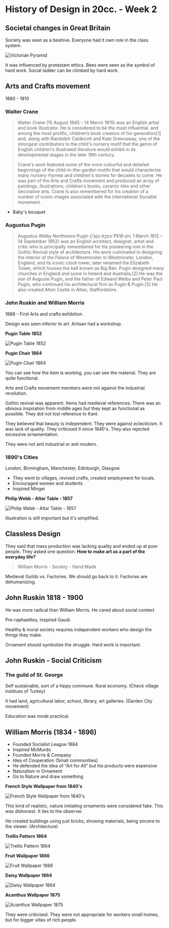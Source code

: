 # History of Design in 20cc. - Week 2

## Societal changes in Great Britain

Society was seen as a beehive. Everyone had it own role in the class system.

![Victorian Pyramid](https://www.bl.uk/britishlibrary/~/media/bl/global/dl%20romantics%20and%20victorians/collection-items-manual/c/r/u/cruikshank-george-british-an00062762_001.jpg)

It was influenced by protestant ethics. Bees were seen as the symbol of hard work. Social ladder can be climbed by hard work.


## Arts and Crafts movement

1880 - 1910

### Walter Crane

> Walter Crane (15 August 1845 – 14 March 1915) was an English artist and book illustrator. He is considered to be the most influential, and among the most prolific, children’s book creators of his generation[1] and, along with Randolph Caldecott and Kate Greenaway, one of the strongest contributors to the child's nursery motif that the genre of English children's illustrated literature would exhibit in its developmental stages in the later 19th century.

> Crane's work featured some of the more colourful and detailed beginnings of the child-in-the-garden motifs that would characterize many nursery rhymes and children's stories for decades to come. He was part of the Arts and Crafts movement and produced an array of paintings, illustrations, children's books, ceramic tiles and other decorative arts. Crane is also remembered for his creation of a number of iconic images associated with the international Socialist movement.

* Baby's bouquet

### Augustus Pugin 

>Augustus Welby Northmore Pugin (/ˈpjuːdʒɪn/ PEW-jin; 1 March 1812 – 14 September 1852) was an English architect, designer, artist and critic who is principally remembered for his pioneering role in the Gothic Revival style of architecture. His work culminated in designing the interior of the Palace of Westminster in Westminster, London, England, and its iconic clock tower, later renamed the Elizabeth Tower, which houses the bell known as Big Ben. Pugin designed many churches in England and some in Ireland and Australia.[2] He was the son of Auguste Pugin, and the father of Edward Welby and Peter Paul Pugin, who continued his architectural firm as Pugin & Pugin.[3] He also created Alton Castle in Alton, Staffordshire.

### John Ruskin and William Morris

1888 - First Arts and crafts exhibition

Design was seen inferior to art. Artisan had a workshop.

**Pugin Table 1852**

![Pugin Table 1852](https://media.vam.ac.uk/media/thira/collection_images/2006AT/2006AT8030_jpg_ds.jpg)

**Pugin Chair 1864**

![Pugin Chair 1864](https://media.vam.ac.uk/media/thira/collection_images/2006BF/2006BF2558_jpg_ds.jpg)

You can see how the item is working, you can see the material. They are quite functional. 

Arts and Crafts movement members were not against the industrial revolution.

Gothic revival was apparent. Items had medieval references. There was an obivous inspiration from middle ages but they kept as functional as possible. They did not lost reference to Kant.

They believed that beauty is independent. They were against eclecticism. It was lack of quality. They criticised it since 1840's. They also rejected excessive ornamentation.

They were not anti industrial or anti modern.

### 1890's Cities 

London, Birmingham, Manchester, Edinburgh, Glasgow

* They went to villages, revived crafts, created employment for locals.
* Encouraged women and students
* Inspired Mingei

**Philip Webb - Altar Table - 1857**

![Philip Webb - Altar Table - 1857](https://media.vam.ac.uk/media/thira/collection_images/2006AF/2006AF2837_jpg_ds.jpg)

Illustration is still important but it's simplified.

## Classless Design

They said that mass production was lacking quality and ended up at poor people. They asked one question: **How to make art as a part of the everyday life?**

> William Morris - Society - Hand Made

Medieval Guilds vs. Factories. We should go back to it. Factories are dehumanizing.

## John Ruskin 1818 - 1900

He was more radical than William Morris. He cared about social context. 

Pre-raphaelites, inspired Gaudi. 

Healthy & moral society requires independent workers who design the things they make.

Ornament should symbolize the struggle. Hard work is important.

## John Ruskin - Social Criticism

### The guild of St. George

Self sustainable, sort of a hippy commune. Rural economy. (Check village institues of Turkey)

It had land, agricultural labor, school, library, art galleries. (Garden City movement)

Education was mode practical.

## William Morris (1834 - 1896)
* Founded Socialist League 1884
* Inspired McMurdo
* Founded Morris & Company
* Idea of Cooperation (Small communities)
* He defended the idea of "Art for All" but his products were expensive
* Naturalism in Ornament
* Go to Nature and draw something

**French Style Wallpaper from 1840's**

![French Style Wallpaper from 1840's](https://www.buildingconservation.com/articles/historic-wallpapers/pic_1.jpg)

This kind of realistic, nature imitating ornaments were considered fake. This was dishonest. It lies to the observer.

He created buildings using just bricks, showing materials, being sincere to the viewer. (Architecture)

**Trellis Pattern 1864**

![Trellis Pattern 1864](https://media.vam.ac.uk/media/thira/collection_images/2006AV/2006AV2110_jpg_ds.jpg
)

**Fruit Wallpaper 1866**

![Fruit Wallpaper 1866](https://upload.wikimedia.org/wikipedia/commons/0/00/Morris_Fruit_wallpaper_c_1866.jpg)

**Daisy Wallpaper 1864**

![Daisy Wallpaper 1864](https://upload.wikimedia.org/wikipedia/commons/9/9b/Morris_Daisy_wallpaper_1864.jpg)

**Acanthus Wallpaper 1875**

![Acanthus Wallpaper 1875](https://images.fineartamerica.com/images-medium-large-5/acanthus-wallpaper-design-william-morris.jpg)

They were criticised. They were not appropriate for workers small homes, but for bigger villas of rich people. 
